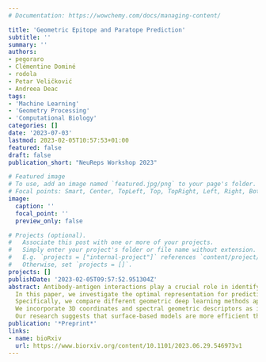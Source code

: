 ```yaml
---
# Documentation: https://wowchemy.com/docs/managing-content/

title: 'Geometric Epitope and Paratope Prediction'
subtitle: ''
summary: ''
authors:
- pegoraro
- Clémentine Dominé
- rodola
- Petar Veličković
- Andreea Deac
tags:
- 'Machine Learning'
- 'Geometry Processing'
- 'Computational Biology'
categories: []
date: '2023-07-03'
lastmod: 2023-02-05T10:57:53+01:00
featured: false
draft: false
publication_short: "NeuReps Workshop 2023"

# Featured image
# To use, add an image named `featured.jpg/png` to your page's folder.
# Focal points: Smart, Center, TopLeft, Top, TopRight, Left, Right, BottomLeft, Bottom, BottomRight.
image:
  caption: ''
  focal_point: ''
  preview_only: false

# Projects (optional).
#   Associate this post with one or more of your projects.
#   Simply enter your project's folder or file name without extension.
#   E.g. `projects = ["internal-project"]` references `content/project/deep-learning/index.md`.
#   Otherwise, set `projects = []`.
projects: []
publishDate: '2023-02-05T09:57:52.951304Z'
abstract: Antibody-antigen interactions play a crucial role in identifying and neutralizing harmful foreign molecules. 
  In this paper, we investigate the optimal representation for predicting the binding sites in the two molecules and emphasize the importance of geometric information. 
  Specifically, we compare different geometric deep learning methods applied to proteins inner (I-GEP) and outer (O-GEP) structures. 
  We incorporate 3D coordinates and spectral geometric descriptors as input features to fully leverage the geometric information. 
  Our research suggests that surface-based models are more efficient than other methods, and our O-GEP experiments have achieved state-of-the-art results with significant performance improvements.
publication: '*Preprint*'
links:
- name: bioRxiv
  url: https://www.biorxiv.org/content/10.1101/2023.06.29.546973v1
---
```

